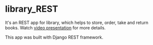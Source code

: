 # library_REST

It's an REST app for library, which helps to store, order, take and return books. Watch [video presentation](https://drive.google.com/file/d/1ZifTvzazVwqk2zRp8HirtnPaajxIqi_u/view?usp=sharing) for more details.

This app was built with Django REST framework.
